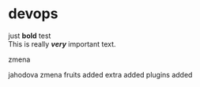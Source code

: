 # devops

just **bold** test  
This is really ***very*** important text.

zmena

jahodova zmena
fruits added
extra added
plugins added
